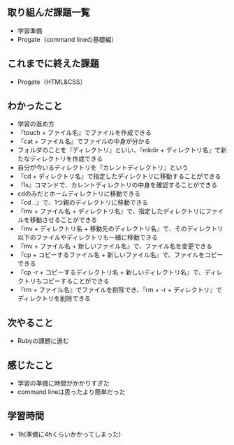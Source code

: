 ## 取り組んだ課題一覧
- 学習準備
- Progate（command lineの基礎編）

## これまでに終えた課題
- Progate（HTML&CSS）

## わかったこと
- 学習の進め方
- 『touch + ファイル名』でファイルを作成できる
- 『cat + ファイル名』でファイルの中身が分かる
- フォルダのことを『ディレクトリ』といい、『mkdir + ディレクトリ名』で新たなディレクトリを作成できる
- 自分が今いるディレクトリを『カレントディレクトリ』という
- 『cd + ディレクトリ名』で指定したディレクトリに移動することができる
- 『ls』コマンドで、カレントディレクトリの中身を確認することができる
- cdのみだとホームディレクトリに移動できる
- 『cd ..』で、1つ親のディレクトリに移動できる
- 『mv + ファイル名 + ディレクトリ名』で、指定したディレクトリにファイルを移動させることができる
- 『mv + ディレクトリ名 + 移動先のディレクトリ名』で、そのディレクトリ以下のファイルやディレクトリも一緒に移動できる
- 『mv + ファイル名 + 新しいファイル名』で、ファイル名を変更できる
- 『cp + コピーするファイル名 + 新しいファイル名』で、ファイルをコピーできる
- 『cp -r + コピーするディレクトリ名 + 新しいディレクトリ名』で、ディレクトリもコピーすることができる
- 『rm + ファイル名』でファイルを削除でき、『rm + -r + ディレクトリ』でディレクトリを削除できる

## 次やること
- Rubyの課題に進む

## 感じたこと
- 学習の準備に時間がかかりすぎた
- command lineは思ったより簡単だった

## 学習時間
- 1h(準備に4hくらいかかってしまった)